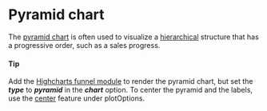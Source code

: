 # Pyramid chart
The [pyramid chart](https://api.highcharts.com/highcharts/plotOptions.pyramid) is often used to visualize a [hierarchical](https://smartvikisogn.github.io/HChartsCatalog/webpages/hierarchy.html) structure that has a progressive order, such as a sales progress.

####  Tip
Add the [Highcharts funnel module](https://www.highcharts.com/docs/chart-and-series-types/funnel-series) to render the pyramid chart, but set the ***type*** to ***pyramid*** in the ***chart*** option.
To center the pyramid and the labels, use the [center](https://api.highcharts.com/highcharts/plotOptions.pyramid.center) feature under plotOptions.
